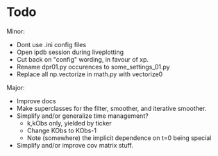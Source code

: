 Todo
================================================
Minor:
* Dont use .ini config files
* Open ipdb session during liveplotting
* Cut back on "config" wording, in favour of xp.
* Rename dpr01.py occurences to some_settings_01.py
* Replace all np.vectorize in math.py with vectorize0


Major:
* Improve docs
* Make superclasses for the filter, smoother, and iterative smoother.
* Simplify and/or generalize time management?
    * k,kObs only, yielded by ticker
    * Change KObs to KObs-1
    * Note (somewhere) the implicit dependence on t=0 being special
* Simplify and/or improve cov matrix stuff.
